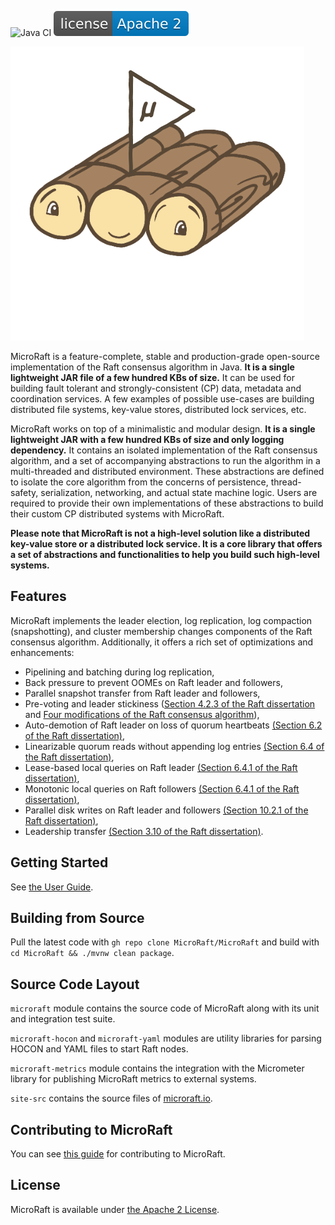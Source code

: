 
![Java CI](https://github.com/MicroRaft/MicroRaft/workflows/Java%20CI/badge.svg) [![Integration](license-apache-2.svg)](https://github.com/MicroRaft/MicroRaft/blob/master/LICENSE)


![](microraft.io/src/img/microraft-logo.png)

MicroRaft is a feature-complete, stable and production-grade open-source 
implementation of the Raft consensus algorithm in Java. __It is a single 
lightweight JAR file of a few hundred KBs of size.__ It can be used for 
building fault tolerant and strongly-consistent (CP) data, metadata and 
coordination services. A few examples of possible use-cases are building
distributed file systems, key-value stores, distributed lock services, etc.

MicroRaft works on top of a minimalistic and modular design. __It is a single
lightweight JAR with a few hundred KBs of size and only logging dependency.__
It contains an isolated implementation of the Raft consensus algorithm, and 
a set of accompanying abstractions to run the algorithm in a multi-threaded and 
distributed environment. These abstractions are defined to isolate the core 
algorithm from the concerns of persistence, thread-safety, serialization, 
networking, and actual state machine logic. Users are required to provide their 
own implementations of these abstractions to build their custom CP distributed
systems with MicroRaft.

__Please note that MicroRaft is not a high-level solution like a distributed 
key-value store or a distributed lock service. It is a core library that offers
a set of abstractions and functionalities to help you build such high-level 
systems.__ 

## Features

MicroRaft implements the leader election, log replication, log compaction 
(snapshotting), and cluster membership changes components of the Raft consensus
algorithm. Additionally, it offers a rich set of optimizations and 
enhancements:

* Pipelining and batching during log replication,
* Back pressure to prevent OOMEs on Raft leader and followers,
* Parallel snapshot transfer from Raft leader and followers,
* Pre-voting and leader stickiness ([Section 4.2.3 of the Raft dissertation](https://github.com/ongardie/dissertation) and [Four modifications of the Raft consensus algorithm](https://openlife.cc/system/files/4-modifications-for-Raft-consensus.pdf)),
* Auto-demotion of Raft leader on loss of quorum heartbeats [(Section 6.2 of the Raft dissertation)](https://github.com/ongardie/dissertation),
* Linearizable quorum reads without appending log entries [(Section 6.4 of the Raft dissertation)](https://github.com/ongardie/dissertation),
* Lease-based local queries on Raft leader [(Section 6.4.1 of the Raft dissertation)](https://github.com/ongardie/dissertation),
* Monotonic local queries on Raft followers [(Section 6.4.1 of the Raft dissertation)](https://github.com/ongardie/dissertation),
* Parallel disk writes on Raft leader and followers [(Section 10.2.1 of the Raft dissertation)](https://github.com/ongardie/dissertation),
* Leadership transfer [(Section 3.10 of the Raft dissertation)](https://github.com/ongardie/dissertation).


## Getting Started

See [the User Guide](https://microraft.io/user-guide/setup). 


## Building from Source

Pull the latest code with `gh repo clone MicroRaft/MicroRaft`
and build with `cd MicroRaft && ./mvnw clean package`.


## Source Code Layout 

`microraft` module contains the source code of MicroRaft along with its unit 
and integration test suite. 

`microraft-hocon` and `microraft-yaml` modules are utility libraries for 
parsing HOCON and YAML files to start Raft nodes. 

`microraft-metrics` module contains the integration with the Micrometer library
for publishing MicroRaft metrics to external systems.

`site-src` contains the source files of [microraft.io](https://microraft.io).


## Contributing to MicroRaft

You can see [this guide](CONTRIBUTING.md) for contributing to MicroRaft.


## License

MicroRaft is available under [the Apache 2 License](https://github.com/MicroRaft/MicroRaft/blob/master/LICENSE). 

